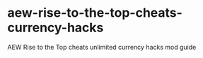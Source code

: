 # aew-rise-to-the-top-cheats-currency-hacks
AEW Rise to the Top cheats unlimited currency hacks mod guide
